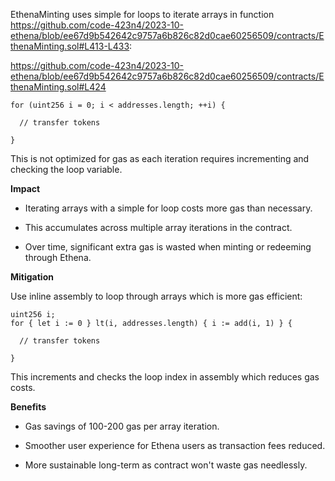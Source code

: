 EthenaMinting uses simple for loops to iterate arrays in function https://github.com/code-423n4/2023-10-ethena/blob/ee67d9b542642c9757a6b826c82d0cae60256509/contracts/EthenaMinting.sol#L413-L433:

https://github.com/code-423n4/2023-10-ethena/blob/ee67d9b542642c9757a6b826c82d0cae60256509/contracts/EthenaMinting.sol#L424
```solidity
for (uint256 i = 0; i < addresses.length; ++i) {

  // transfer tokens

}
```

This is not optimized for gas as each iteration requires incrementing and checking the loop variable.

**Impact**

- Iterating arrays with a simple for loop costs more gas than necessary.

- This accumulates across multiple array iterations in the contract.

- Over time, significant extra gas is wasted when minting or redeeming through Ethena.

**Mitigation**

Use inline assembly to loop through arrays which is more gas efficient:

```solidity
uint256 i;
for { let i := 0 } lt(i, addresses.length) { i := add(i, 1) } {

  // transfer tokens
  
}
```

This increments and checks the loop index in assembly which reduces gas costs.

**Benefits**

- Gas savings of 100-200 gas per array iteration.

- Smoother user experience for Ethena users as transaction fees reduced.

- More sustainable long-term as contract won't waste gas needlessly.